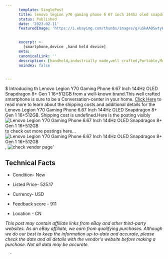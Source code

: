 ```yaml
---
      template: SinglePost
      title: lenovo legion y70 gaming phone 6 67 inch 144hz oled snapdragon 8 gen 1 16 512gb
      status: Published
      date: '2023-02-11'
      featuredImage: 'https://i.ebayimg.com/thumbs/images/g/uSkAAOSwtyFjUPF7/s-l225.jpg'
       

      excerpt: >-
        [smartphone,device ,hand held device]
      meta:
      canonicalLink: ''
      description: [handheld,industrially made,well crafted,Portable,Mobile,Compact,Convenient,Lightweight,Maneuverable,Man-portable,Miniature,Carriable,Hand-held,Light,Holdable,Transportable,Mobile device,Pocket-sized,On-the-go,Wireless,Cordless,Compact size,Convenient size, smartphone,device ,hand held device]
      noindex: false
      

---
```

$
      Introducing th Lenovo Legion Y70 Gaming Phone 6.67 Inch 144Hz OLED Snapdragon 8+ Gen 1 16+512GB from a well-known brand.This well crafted smartphone is sure to be a Conversation-center in your home. [Click Here](https://www.ebay.com/itm/295287965688?hash=item44c088c7f8%3Ag%3AuSkAAOSwtyFjUPF7&mkevt=1&mkcid=1&mkrid=711-53200-19255-0&campid=%253CePNCampaignId%253E&customid=%253CreferenceId%253E&toolid=10049) to read more to learn about the shipping costs and additional details for the Lenovo Legion Y70 Gaming Phone 6.67 Inch 144Hz OLED Snapdragon 8+ Gen 1 16+512GB. Shipping cost is undefined.Here is the posting visibly ![Lenovo Legion Y70 Gaming Phone 6.67 Inch 144Hz OLED Snapdragon 8+ Gen 1 16+512GB](https://i.ebayimg.com/thumbs/images/g/uSkAAOSwtyFjUPF7/s-l225.jpg) to check out more postings here... ![Lenovo Legion Y70 Gaming Phone 6.67 Inch 144Hz OLED Snapdragon 8+ Gen 1 16+512GB](https://i.ebayimg.com/images/g/uSkAAOSwtyFjUPF7/s-l960.jpg), ![check vendor page](https://origin-galleryplus.ebayimg.com/ws/web/295287965688_2_0_1/225x225.jpg,https://origin-galleryplus.ebayimg.com/ws/web/295287965688_3_0_1/225x225.jpg,https://origin-galleryplus.ebayimg.com/ws/web/295287965688_4_0_1/225x225.jpg,https://origin-galleryplus.ebayimg.com/ws/web/295287965688_5_0_1/225x225.jpg,https://origin-galleryplus.ebayimg.com/ws/web/295287965688_6_0_1/225x225.jpg,https://origin-galleryplus.ebayimg.com/ws/web/295287965688_7_0_1/225x225.jpg,https://origin-galleryplus.ebayimg.com/ws/web/295287965688_8_0_1/225x225.jpg,https://origin-galleryplus.ebayimg.com/ws/web/295287965688_9_0_1/225x225.jpg,https://origin-galleryplus.ebayimg.com/ws/web/295287965688_10_0_1/225x225.jpg,https://origin-galleryplus.ebayimg.com/ws/web/295287965688_11_0_1/225x225.jpg,https://origin-galleryplus.ebayimg.com/ws/web/295287965688_12_0_1/225x225.jpg)'

      

 ## Technical Facts 



     
      

 - Condition- New 


      

 - Listed Price- 525.17 


      

 - Currency- USD 


      

 - Feedback score - 911 


      

 - Location - CN 


      
      

 *_This post may contain affiliate links from eBay and other third-party websites. As an eBay affiliate, we earn from qualifying purchases. Although we do our best to keep the information up-to-date and accurate, please check the date and all details with the vendor's website before making a purchase. Not all data may be accurate._*




      -
